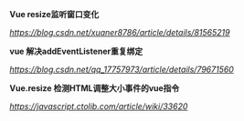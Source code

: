 **Vue resize监听窗口变化**

*https://blog.csdn.net/xuaner8786/article/details/81565219*



**vue 解决addEventListener重复绑定**

*https://blog.csdn.net/qq_17757973/article/details/79671560*



**Vue.resize 检测HTML调整大小事件的vue指令**

*https://javascript.ctolib.com/article/wiki/33620*

